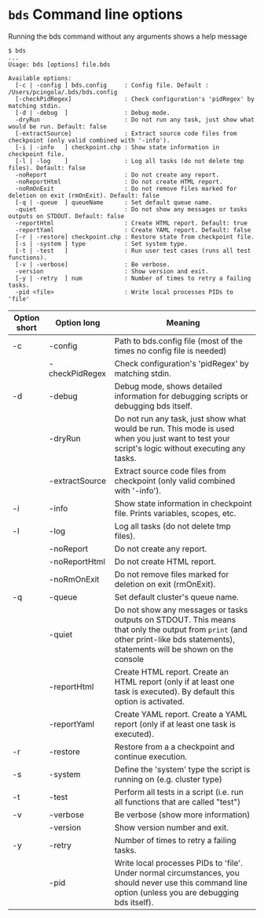 # `bds` Command line options

Running the bds command without any arguments shows a help message
```
$ bds
...
Usage: bds [options] file.bds

Available options:
  [-c | -config ] bds.config     : Config file. Default : /Users/pcingola/.bds/bds.config
  [-checkPidRegex]               : Check configuration's 'pidRegex' by matching stdin.
  [-d | -debug  ]                : Debug mode.
  -dryRun                        : Do not run any task, just show what would be run. Default: false
  [-extractSource]               : Extract source code files from checkpoint (only valid combined with '-info').
  [-i | -info   ] checkpoint.chp : Show state information in checkpoint file.
  [-l | -log    ]                : Log all tasks (do not delete tmp files). Default: false
  -noReport                      : Do not create any report.
  -noReportHtml                  : Do not create HTML report.
  -noRmOnExit                    : Do not remove files marked for deletion on exit (rmOnExit). Default: false
  [-q | -queue  ] queueName      : Set default queue name.
  -quiet                         : Do not show any messages or tasks outputs on STDOUT. Default: false
  -reportHtml                    : Create HTML report. Default: true
  -reportYaml                    : Create YAML report. Default: false
  [-r | -restore] checkpoint.chp : Restore state from checkpoint file.
  [-s | -system ] type           : Set system type.
  [-t | -test   ]                : Run user test cases (runs all test functions).
  [-v | -verbose]                : Be verbose.
  -version                       : Show version and exit.
  [-y | -retry  ] num            : Number of times to retry a failing tasks.
  -pid <file>                    : Write local processes PIDs to 'file'
```

Option short  |  Option long     | Meaning    
--------------|------------------|---------------------------------------------------------------------------------------
-c            | -config          | Path to bds.config file (most of the times no config file is needed)    
              | -checkPidRegex   | Check configuration's 'pidRegex' by matching stdin.    
-d            | -debug           | Debug mode, shows detailed information for debugging scripts or debugging bds itself.    
              | -dryRun          | Do not run any task, just show what would be run. This mode is used when you just want to test your script's logic without executing any tasks.    
              | -extractSource   | Extract source code files from checkpoint (only valid combined with '-info').   
-i            | -info            | Show state information in checkpoint file. Prints variables, scopes, etc.   
-l            | -log             | Log all tasks (do not delete tmp files).   
              | -noReport        | Do not create any report.   
              | -noReportHtml    | Do not create HTML report.   
              | -noRmOnExit      | Do not remove files marked for deletion on exit (rmOnExit).    
-q            | -queue           | Set default cluster's queue name.    
              | -quiet           | Do not show any messages or tasks outputs on STDOUT. This means that only the output from `print` (and other print-like bds statements), statements will be shown on the console    
              | -reportHtml      | Create HTML report. Create an HTML report (only if at least one task is executed). By default this option is activated.
              | -reportYaml      | Create YAML report. Create a YAML report (only if at least one task is executed).  
-r            | -restore         | Restore from a a checkpoint and continue execution.   
-s            | -system          | Define the 'system' type the script is running on (e.g. cluster type)    
-t            | -test            | Perform all tests in a script (i.e. run all functions that are called "test")    
-v            | -verbose         | Be verbose (show more information)    
              | -version         | Show version number and exit.   
-y            | -retry           | Number of times to retry a failing tasks.    
              | -pid             | Write local processes PIDs to 'file'. Under normal circumstances, you should never use this command line option (unless you are debugging bds itself).    
